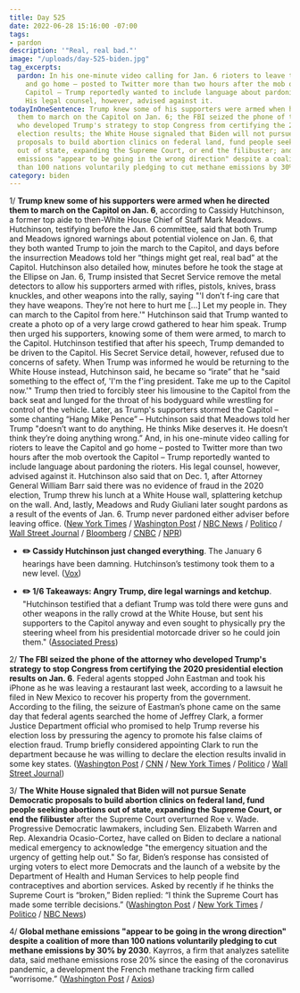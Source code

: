 ```yaml
---
title: Day 525
date: 2022-06-28 15:16:00 -07:00
tags:
- pardon
description: '"Real, real bad."'
image: "/uploads/day-525-biden.jpg"
tag_excerpts:
  pardon: In his one-minute video calling for Jan. 6 rioters to leave the Capitol
    and go home – posted to Twitter more than two hours after the mob overtook the
    Capitol – Trump reportedly wanted to include language about pardoning the rioters.
    His legal counsel, however, advised against it.
todayInOneSentence: Trump knew some of his supporters were armed when he directed
  them to march on the Capitol on Jan. 6; the FBI seized the phone of the attorney
  who developed Trump's strategy to stop Congress from certifying the 2020 presidential
  election results; the White House signaled that Biden will not pursue Senate Democratic
  proposals to build abortion clinics on federal land, fund people seeking abortions
  out of state, expanding the Supreme Court, or end the filibuster; and global methane
  emissions "appear to be going in the wrong direction" despite a coalition of more
  than 100 nations voluntarily pledging to cut methane emissions by 30% by 2030.
category: biden
---
```


1/ **Trump knew some of his supporters were armed when he directed them to march on the Capitol on Jan. 6**, according to Cassidy Hutchinson, a former top aide to then-White House Chief of Staff Mark Meadows. Hutchinson, testifying before the Jan. 6 committee, said that both Trump and Meadows ignored warnings about potential violence on Jan. 6, that they both wanted Trump to join the march to the Capitol, and days before the insurrection Meadows told her “things might get real, real bad” at the Capitol. Hutchinson also detailed how, minutes before he took the stage at the Ellipse on Jan. 6, Trump insisted that Secret Service remove the metal detectors to allow his supporters armed with rifles, pistols, knives, brass knuckles, and other weapons into the rally, saying "'I don’t f-ing care that they have weapons. They’re not here to hurt me \[...\] Let my people in. They can march to the Capitol from here.'" Hutchinson said that Trump wanted to create a photo op of a very large crowd gathered to hear him speak. Trump then urged his supporters, knowing some of them were armed, to march to the Capitol. Hutchinson testified that after his speech, Trump demanded to be driven to the Capitol. His Secret Service detail, however, refused due to concerns of safety. When Trump was informed he would be returning to the White House instead, Hutchinson said, he became so “irate” that he "said something to the effect of, 'I'm the f'ing president. Take me up to the Capitol now.'" Trump then tried to forcibly steer his limousine to the Capitol from the back seat and lunged for the throat of his bodyguard while wrestling for control of the vehicle. Later, as Trump's supporters stormed the Capitol – some chanting “Hang Mike Pence” – Hutchinson said that Meadows told her Trump "doesn’t want to do anything. He thinks Mike deserves it. He doesn’t think they’re doing anything wrong.” And, in his one-minute video calling for rioters to leave the Capitol and go home – posted to Twitter more than two hours after the mob overtook the Capitol – Trump reportedly wanted to include language about pardoning the rioters. His legal counsel, however, advised against it. Hutchinson also said that on Dec. 1, after Attorney General William Barr said there was no evidence of fraud in the 2020 election, Trump threw his lunch at a White House wall, splattering ketchup on the wall. And, lastly, Meadows and Rudy Giuliani later sought pardons as a result of the events of Jan. 6. Trump never pardoned either adviser before leaving office. ([New York Times](https://www.nytimes.com/live/2022/06/28/us/jan-6-hearing-today) / [Washington Post](https://www.washingtonpost.com/national-security/2022/06/28/jan-6-committee-hearings-live-updates-day-6/) / [NBC News](https://www.nbcnews.com/politics/congress/jan-6-panel-looks-trump-white-house-cassidy-hutchinson-testimony-rcna35550) / [Politico](https://www.politico.com/news/2022/06/28/jan-6-meadows-hutchinson-trump-00042779) / [Wall Street Journal](https://www.wsj.com/articles/cassidy-hutchinson-to-testify-in-jan-6-hearing-tuesday-11656423562?mod=hp_lead_pos6&mod=hp_lead_pos5) / [Bloomberg](https://www.bloomberg.com/news/articles/2022-06-28/jan-6-latest-hutchinson-to-testify-on-cross-cutting-topics?sref=MIBMEEoj) / [CNBC](https://www.cnbc.com/2022/06/28/trump-lunged-at-secret-service-agent-in-rage-when-told-he-couldnt-go-to-capitol-on-jan-6-aide-testifies.html) / [NPR](https://www.npr.org/2022/06/28/1107963394/jan-6-hearing-live-stream-how-to-watch))

* **✏️ Cassidy Hutchinson just changed everything**. The January 6 hearings have been damning. Hutchinson’s testimony took them to a new level. ([Vox](https://www.vox.com/policy-and-politics/2022/6/28/23186934/cassidy-hutchinson-trump-january-6-hearing))

* **✏️ 1/6 Takeaways: Angry Trump, dire legal warnings and ketchup**. "Hutchinson testified that a defiant Trump was told there were guns and other weapons in the rally crowd at the White House, but sent his supporters to the Capitol anyway and even sought to physically pry the steering wheel from his presidential motorcade driver so he could join them." ([Associated Press](https://apnews.com/article/jan-6-hearings-takeaways-28cd431d3308344132a593d5d2368066))

2/ **The FBI seized the phone of the attorney who developed Trump's strategy to stop Congress from certifying the 2020 presidential election results on Jan. 6**. Federal agents stopped John Eastman and took his iPhone as he was leaving a restaurant last week, according to a lawsuit he filed in New Mexico to recover his property from the government. According to the filing, the seizure of Eastman’s phone came on the same day that federal agents searched the home of Jeffrey Clark, a former Justice Department official who promised to help Trump reverse his election loss by pressuring the agency to promote his false claims of election fraud. Trump briefly considered appointing Clark to run the department because he was willing to declare the election results invalid in some key states. ([Washington Post](https://www.washingtonpost.com/national-security/2022/06/27/eastman-phone-seized-fbi-jan6/) / [CNN](https://www.cnn.com/2022/06/27/politics/john-eastman-search-phone-january-6/index.html) / [New York Times](https://www.nytimes.com/2022/06/27/us/politics/john-eastman-jan-6.html) / [Politico](https://www.politico.com/news/2022/06/27/eastman-phone-seized-jan-6-00042680) / [Wall Street Journal](https://www.wsj.com/articles/federal-agents-seize-phone-of-john-eastman-key-figure-in-pro-trump-bid-to-reverse-2020-election-outcome-11656373224))

3/ **The White House signaled that Biden will not pursue Senate Democratic proposals to build abortion clinics on federal land, fund people seeking abortions out of state, expanding the Supreme Court, or end the filibuster** after the Supreme Court overturned Roe v. Wade. Progressive Democratic lawmakers, including Sen. Elizabeth Warren and Rep. Alexandria Ocasio-Cortez, have called on Biden to declare a national medical emergency to acknowledge "the emergency situation and the urgency of getting help out." So far, Biden’s response has consisted of urging voters to elect more Democrats and the launch of a website by the Department of Health and Human Services to help people find contraceptives and abortion services. Asked by recently if he thinks the Supreme Court is “broken,” Biden replied: “I think the Supreme Court has made some terrible decisions.” ([Washington Post](https://www.washingtonpost.com/politics/2022/06/27/democrats-angry-party-leaders/) / [New York Times](https://www.nytimes.com/2022/06/28/us/politics/biden-democrats-roe-response.html) / [Politico](https://www.politico.com/news/2022/06/28/hhs-roe-supremecourt-abortion-becerra-00042795) / [NBC News](https://www.nbcnews.com/politics/white-house/white-house-downplays-prospect-providing-abortion-services-federal-lan-rcna35594))

4/ **Global methane emissions "appear to be going in the wrong direction" despite a coalition of more than 100 nations voluntarily pledging to cut methane emissions by 30% by 2030**. Kayrros, a firm that analyzes satellite data, said methane emissions rose 20% since the easing of the coronavirus pandemic, a development the French methane tracking firm called “worrisome.” ([Washington Post](https://www.washingtonpost.com/climate-environment/2022/06/27/methane-emissions-rising-report/) / [Axios](https://www.axios.com/2022/06/28/despite-global-pledge-methane-emissions-increasing))